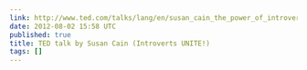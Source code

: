 ```yaml
---
link: http://www.ted.com/talks/lang/en/susan_cain_the_power_of_introverts.html
date: 2012-08-02 15:58 UTC
published: true
title: TED talk by Susan Cain (Introverts UNITE!)
tags: []
---
```



